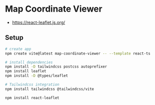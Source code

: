 # Map Coordinate Viewer

- https://react-leaflet.js.org/

## Setup

```bash
# create app
npm create vite@latest map-coordinate-viewer -- --template react-ts

# install dependencies
npm install -D tailwindcss postcss autoprefixer
npm install leaflet
npm install -D @types/leaflet

# Tailwindcss integration
npm install tailwindcss @tailwindcss/vite

npm install react-leaflet
```
